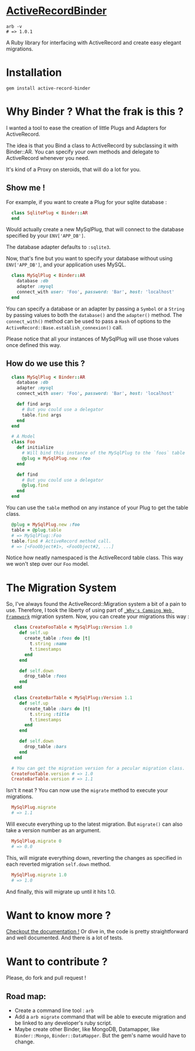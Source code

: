 [ActiveRecordBinder](https://rubygems.org/gems/active-record-binder)
============
```
arb -v
# => 1.0.1
```
A Ruby library for interfacing with ActiveRecord and create easy elegant migrations.

# Installation
`gem install active-record-binder`

# Why Binder ? What the frak is this ?
I wanted a tool to ease the creation of little Plugs and Adapters for ActiveRecord.

The idea is that you Bind a class to ActiveRecord by subclassing it with Binder::AR.
You can specify your own methods and delegate to ActiveRecord whenever you need.

It's kind of a Proxy on steroids, that will do a lot for you.

## Show me !
For example, if you want to create a Plug for your sqlite database :

```ruby
  class SqlitePlug < Binder::AR
  end
```

Would actually create a new MySqlPlug, that will connect to the database specified by your `ENV['APP_DB']`.

The database adapter defaults to `:sqlite3`.

Now, that's fine but you want to specify your database without using `ENV['APP_DB']`, and your application uses MySQL.

```ruby
  class MySqlPlug < Binder::AR
    database :db
    adapter :mysql
    connect_with user: 'Foo', password: 'Bar', host: 'localhost'
  end
```

You can specify a database or an adapter by passing a `Symbol` or a `String` by passing values to both the `database()` and the `adapter()` method.
The `connect_with()` method can be used to pass a `Hash` of options to the `ActiveRecord::Base.establish_connexion()` call.

Please notice that all your instances of MySqlPlug will use those values once defined this way.

## How do we use this ?

```ruby
  class MySqlPlug < Binder::AR
    database :db
    adapter :mysql
    connect_with user: 'Foo', password: 'Bar', host: 'localhost'

    def find args
      # But you could use a delegator
      table.find args
    end
  end

  # A Model
  class Foo
    def initialize
      # Will bind this instance of the MySqlPlug to the `foos` table
      @plug = MySqlPlug.new :foo
    end

    def find
      # But you could use a delegator
      @plug.find
    end
  end
```

You can use the `table` method on any instance of your Plug to get the table class.

```ruby
  @plug = MySqlPlug.new :foo
  table = @plug.table
  # => MySqlPlug::Foo
  table.find # ActiveRecord method call.
  # => [<FooObject#1>, <FooObject#2, ...]
```

Notice how neatly namespaced is the ActiveRecord table class. This way we won't step over our `Foo` model.

# The Migration System

So, I've always found the ActiveRecord::Migration system a bit of a pain to use. Therefore, I took the liberty of using part of [`_Why's Camping Web Framework`](https://github.com/camping/camping) migration system.
Now, you can create your migrations this way :

```ruby
   class CreateFooTable < MySqlPlug::Version 1.0
     def self.up
       create_table :foos do |t|
         t.string :name
         t.timestamps
       end
     end

     def self.down
       drop_table :foos
     end
   end

   class CreateBarTable < MySqlPlug::Version 1.1
     def self.up
       create_table :bars do |t|
         t.string :title
         t.timestamps
       end
     end

     def self.down
       drop_table :bars
     end
   end

  # You can get the migration version for a pecular migration class.
  CreateFooTable.version # => 1.0
  CreateBarTable.version # => 1.1
```

Isn't it neat ?
You can now use the `migrate` method to execute your migrations.

```ruby
  MySqlPlug.migrate
  # => 1.1
```
Will execute everything up to the latest migration.
But `migrate()` can also take a version number as an argument.

```ruby
  MySqlPlug.migrate 0
  # => 0.0
```
This, will migrate everything down, reverting the changes as specified in each reverted migration `self.down` method.
```ruby
  MySqlPlug.migrate 1.0
  # => 1.0
```
And finally, this will migrate up until it hits 1.0.

# Want to know more ?
[Checkout the documentation !](http://rubydoc.info/gems/active-record-binder/1.0.1/frames)
Or dive in, the code is pretty straightforward and well documented. And there is a lot of tests.

# Want to contribute ?
Please, do fork and pull request !

## Road map:
* Create a command line tool : `arb`
* Add a `arb migrate` command that will be able to execute migration and be linked to any developer's ruby script.
* Maybe create other Binder, like MongoDB, Datamapper, like `Binder::Mongo`, `Binder::DataMapper`. But the gem's name would have to change.
